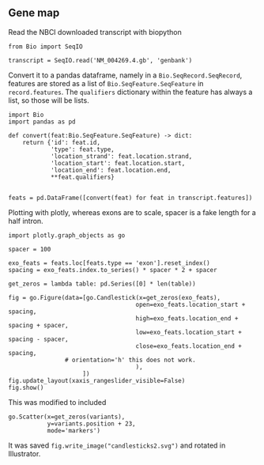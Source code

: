 ## Gene map

Read the NBCI downloaded transcript with biopython

    from Bio import SeqIO

    transcript = SeqIO.read('NM_004269.4.gb', 'genbank')

Convert it to a pandas dataframe, namely
in a `Bio.SeqRecord.SeqRecord`, features are stored as a list of `Bio.SeqFeature.SeqFeature` in `record.features`.
The `qualifiers` dictionary within the feature has always a list, so those will be lists.

    import Bio
    import pandas as pd
    
    def convert(feat:Bio.SeqFeature.SeqFeature) -> dict:
        return {'id': feat.id,
                'type': feat.type,
                'location_strand': feat.location.strand, 
                'location_start': feat.location.start,
                'location_end': feat.location.end,
                **feat.qualifiers}
                
    
    feats = pd.DataFrame([convert(feat) for feat in transcript.features])

Plotting with plotly, whereas exons are to scale, spacer is a fake length for a half intron.

    import plotly.graph_objects as go
    
    spacer = 100
    
    exo_feats = feats.loc[feats.type == 'exon'].reset_index()
    spacing = exo_feats.index.to_series() * spacer * 2 + spacer
    
    get_zeros = lambda table: pd.Series([0] * len(table))
    
    fig = go.Figure(data=[go.Candlestick(x=get_zeros(exo_feats),
                                        open=exo_feats.location_start + spacing,
                                        high=exo_feats.location_end + spacing + spacer,
                                        low=exo_feats.location_start + spacing - spacer,
                                        close=exo_feats.location_end + spacing, 
                    # orientation='h' this does not work.
                                        ),
                         ])
    fig.update_layout(xaxis_rangeslider_visible=False)
    fig.show()
    
This was modified to included

    go.Scatter(x=get_zeros(variants),
               y=variants.position + 23,
               mode='markers')
               
It was saved `fig.write_image("candlesticks2.svg")` and rotated in Illustrator.